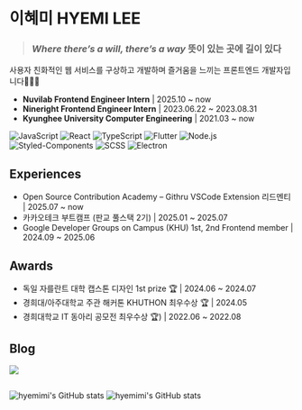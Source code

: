 
  # 이혜미 HYEMI LEE 
  > ### __*Where there’s a will, there’s a way*__ 뜻이 있는 곳에 길이 있다
> 
  사용자 친화적인 웹 서비스를 구상하고 개발하며 즐거움을 느끼는 프론트엔드 개발자입니다👩🏻‍💻

  - **Nuvilab Frontend Engineer Intern** | 2025.10 ~ now
  - **Nineright Frontend Engineer Intern** | 2023.06.22 ~ 2023.08.31
  - **Kyunghee University Computer Engineering** | 2021.03 ~ now

  ![JavaScript](https://img.shields.io/badge/JavaScript-F7DF1E?&logo=javascript&logoColor=black)
   ![React](https://img.shields.io/badge/React-20232A?&logo=react&logoColor=61DAFB)
   ![TypeScript](https://img.shields.io/badge/TypeScript-007ACC?&logo=typescript&logoColor=white)
  ![Flutter](https://img.shields.io/badge/Flutter-blue?&logo=flutter&logoColor=white)
![Node.js](https://img.shields.io/badge/Node.js-green?&logo=node.js&logoColor=white)
   ![Styled-Components](https://img.shields.io/badge/Styled--Components-DB7093?&logo=styled-components&logoColor=white)
   ![SCSS](https://img.shields.io/badge/SCSS-CC6699?&logo=sass&logoColor=white)
   ![Electron](https://img.shields.io/badge/Electron-2B2E3A?&logo=electron&logoColor=9FEAF9)
    
  ## Experiences
  - Open Source Contribution Academy – Githru VSCode Extension 리드멘티 | 2025.07 ~ now
  - 카카오테크 부트캠프 (판교 풀스택 2기) | 2025.01 ~ 2025.07
  - Google Developer Groups on Campus (KHU) 1st, 2nd Frontend member | 2024.09 ~ 2025.06
  ## Awards
  - 독일 자를란트 대학 캡스톤 디자인 1st prize 🏆 | 2024.06 ~ 2024.07
  - 경희대/아주대학교 주관 해커톤 KHUTHON 최우수상 🏆 | 2024.05
  - 경희대학교 IT 동아리 공모전 최우수상 🏆) | 2022.06 ~ 2022.08

  ## Blog
   <a href="https://hyemmimi.tistory.com/">
    <img src="https://img.shields.io/badge/tistory-000000?style=for-the-badge&logo=tistory&logoColor=white">
  </a>
  
  ## 
![hyemimi's GitHub stats](https://github-readme-stats.vercel.app/api?username=hyemimi&show_icons=true&theme=dracula)
![hyemimi's GitHub stats](https://github-readme-stats.vercel.app/api/top-langs/?username=hyemimi&show_icons=true&hide_border=true&title_color=004386&icon_color=004386&layout=compact) 
